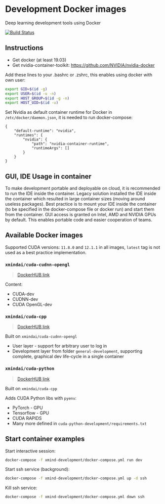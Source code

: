# Development Docker images

Deep learning development tools using Docker

[![Build Status](https://dev.azure.com/XMindAI/OpenXMind/_apis/build/status/xmind.ai%20-%20Docker%20Development?branchName=master)](https://dev.azure.com/XMindAI/OpenXMind/_build/latest?definitionId=6&branchName=master)

## Instructions

* Get docker (at least 19.03)
* Get nvidia-container-toolkit: https://github.com/NVIDIA/nvidia-docker


Add these lines to your .bashrc or .zshrc, this enables using docker with own user:

```bash
export GID=$(id -g)
export USER=$(id -u -n)
export HOST_GROUP=$(id -g -n)
export HOST_UID=$(id -u)
```

Set Nvidia as default container runtime for Docker in `/etc/docker/daemon.json`, it is needed to run docker-compose:

```
{
    "default-runtime": "nvidia",
    "runtimes": {
        "nvidia": {
            "path": "nvidia-container-runtime",
            "runtimeArgs": []
        }
    }
}
```

## GUI, IDE Usage in container

To make development portable and deployable on cloud, it is recommended to run the IDE inside the container. Legacy solution installed the IDE inside the container which resulted in large container sizes (moving around useless packages). Best practice is to mount your IDE inside the container (to be specified in the docker-compose file or docker run) and start them from the container. GUI access is granted on Intel, AMD and NVIDIA GPUs by default. This enables portable code and easier cooperation of teams.

## Available Docker images

Supported CUDA versions: `11.8.0` and `12.1.1` in all images, `latest` tag is not used as a best practice implementation.

### `xmindai/cuda-cudnn-opengl`

> [DockerHUB link](https://hub.docker.com/repository/docker/xmindai/cuda-cudnn-opengl)

Content:

* CUDA-dev
* CUDNN-dev
* CUDA OpenGL-dev

### `xmindai/cuda-cpp`

> [DockerHUB link](https://hub.docker.com/repository/docker/xmindai/cuda-cpp)

Built on `xmindai/cuda-cudnn-opengl`

* User layer - support for arbitrary user to log in
* Development layer from folder `general-development`, supporting complete, graphical dev life-cycle in a single container

### `xmindai/cuda-python`

> [DockerHUB link](https://hub.docker.com/repository/docker/xmindai/cuda-python)

Built on `xmindai/cuda-cpp`

Adds CUDA Python libs with `pyenv`:

* PyTorch - GPU 
* Tensorflow - GPU
* CUDA RAPIDS
* Many more defined in `cuda-python-development/requirements.txt`

## Start container examples

Start interactive session:

```bash
docker-compose -f xmind-development/docker-compose.yml run dev
```

Start ssh service (background):

```bash
docker-compose -f xmind-development/docker-compose.yml up -d ssh
```

Kill ssh service:

```bash
docker-compose -f xmind-development/docker-compose.yml down ssh
```
